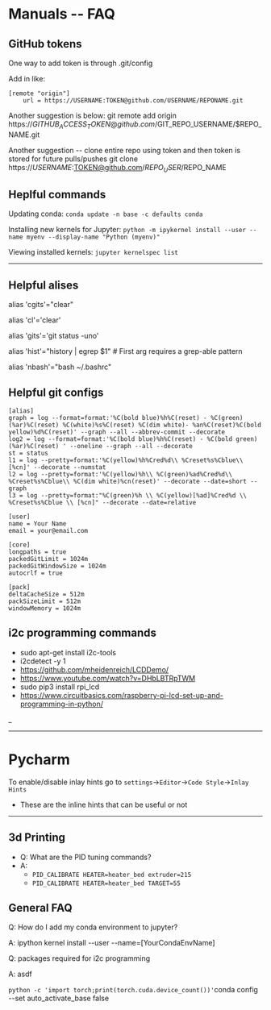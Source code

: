 # Manuals -- FAQ


## GitHub tokens
One way to add token is through .git/config

Add in like:

	[remote "origin"]
		url = https://USERNAME:TOKEN@github.com/USERNAME/REPONAME.git

Another suggestion is below:
git remote add origin https://$GITHUB_ACCESS_TOKEN@github.com/$GIT_REPO_USERNAME/$REPO_NAME.git

Another suggestion -- clone entire repo using token and then token is stored for future pulls/pushes
git clone https://$USERNAME:$TOKEN@github.com/$REPO_USER/$REPO_NAME

## Heplful commands

Updating conda: `conda update -n base -c defaults conda`

Installing new kernels for Jupyter: `python -m ipykernel install --user --name myenv --display-name "Python (myenv)"`

Viewing installed kernels: `jupyter kernelspec list`

---

## Helpful alises

alias 'cgits'="clear"

alias 'cl'='clear'

alias 'gits'='git status -uno'

alias 'hist'="history | egrep $1"  # First arg requires a grep-able pattern

alias 'nbash'="bash ~/.bashrc"



## Helpful git configs

	[alias]
	graph = log --format=format:'%C(bold blue)%h%C(reset) - %C(green)(%ar)%C(reset) %C(white)%s%C(reset) %C(dim white)- %an%C(reset)%C(bold yellow)%d%C(reset)' --graph --all --abbrev-commit --decorate
	log2 = log --format=format:'%C(bold blue)%h%C(reset) - %C(bold green)(%ar)%C(reset) ' --oneline --graph --all --decorate
	st = status
	l1 = log --pretty=format:'%C(yellow)%h%Cred%d\\ %Creset%s%Cblue\\ [%cn]' --decorate --numstat
	l2 = log --pretty=format:'%C(yellow)%h\\ %C(green)%ad%Cred%d\\ %Creset%s%Cblue\\ %C(dim white)%cn(reset)' --decorate --date=short --graph
	l3 = log --pretty=format:"%C(green)%h \\ %C(yellow)[%ad]%Cred%d \\ %Creset%s%Cblue \\ [%cn]" --decorate --date=relative

	[user]
	name = Your Name
	email = your@email.com

	[core]
	longpaths = true
	packedGitLimit = 1024m
	packedGitWindowSize = 1024m
	autocrlf = true

	[pack]
	deltaCacheSize = 512m
	packSizeLimit = 512m
	windowMemory = 1024m


## i2c programming commands

- sudo apt-get install i2c-tools
- i2cdetect -y 1
- https://github.com/mheidenreich/LCDDemo/
- https://www.youtube.com/watch?v=DHbLBTRpTWM
- sudo pip3 install rpi_lcd
- https://www.circuitbasics.com/raspberry-pi-lcd-set-up-and-programming-in-python/

_

---


# Pycharm
To enable/disable inlay hints go to `settings`->`Editor`->`Code Style`->`Inlay Hints`
- These are the inline hints that can be useful or not


---


## 3d Printing

- Q: What are the PID tuning commands?
- A:
  - `PID_CALIBRATE HEATER=heater_bed extruder=215`
  - `PID_CALIBRATE HEATER=heater_bed TARGET=55`

## General FAQ

Q: How do I add my conda environment to jupyter?

A: ipython kernel install --user --name=[YourCondaEnvName]


Q: packages required for i2c programming

A: asdf


`python -c 'import torch;print(torch.cuda.device_count())'`conda config --set auto_activate_base false
